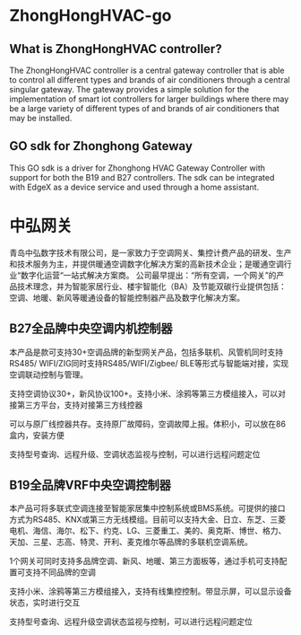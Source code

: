 # ZhongHongHVAC-go
## What is ZhongHongHVAC controller?
The ZhongHongHVAC controller is a central gateway controller that is able to control all different types and brands of air conditioners through a central singular gateway. The gateway provides a simple solution for the implementation of smart iot controllers for larger buildings where there may be a large variety of different types of and brands of air conditioners that may be installed. 
## GO sdk for Zhonghong Gateway
This GO sdk is a driver for Zhonghong HVAC Gateway Controller with support for both the B19 and B27 controllers. The sdk can be integrated with EdgeX as a device service and used through a home assistant.

# 中弘网关
青岛中弘数字技术有限公司，是一家致力于空调网关、集控计费产品的研发、生产和技术服务为主，并提供暖通空调数字化解决方案的高新技术企业；是暖通空调行业“数字化运营“一站式解决方案商。 公司最早提出：“所有空调，一个网关”的产品技术理念，并为智能家居行业、楼宇智能化（BA）及节能双碳行业提供包括：空调、地暖、新风等暖通设备的智能控制器产品及数字化解决方案。

## B27全品牌中央空调内机控制器
本产品是款可支持30+空调品牌的新型网关产品，包括多联机、风管机同时支持RS485/ WIFI/ZIG同时支持RS485/WIFI/Zigbee/ BLE等形式与智能端对接，实现空调联动控制与管理。

支持空调协议30+，新风协议100+。支持小米、涂鸦等第三方模组接入，可以对接第三方平台，支持对接第三方线控器

可以与原厂线控器共存。支持原厂故障码，空调故障上报。体积小，可以放在86盒内，安装方便

支持型号查询、远程升级、空调状态监视与控制，可以进行远程问题定位

## B19全品牌VRF中央空调控制器
本产品可将多联式空调连接至智能家居集中控制系统或BMS系统。可提供的接口方式为RS485、KNX或第三方无线模组。目前可以支持大金、日立、东芝、三菱电机、海信、海尔、松下、约克、LG、三菱重工、美的、奥克斯、博世、格力、天加、三星、志高、特灵、开利、麦克维尔等品牌的多联机空调系统。

1个网关可同时支持多品牌空调、新风、地暖、第三方面板等，通过手机可支持配置可支持不同品牌的空调

支持小米、涂鸦等第三方模组接入，支持有线集控控制。带显示屏，可以显示设备状态，实时进行交互

支持型号查询、远程升级空调状态监视与控制，可以进行远程问题定位